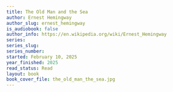 ```yaml
---
title: The Old Man and the Sea
author: Ernest Hemingway
author_slug: ernest_hemingway
is_audiobook: false
author_info: https://en.wikipedia.org/wiki/Ernest_Hemingway
series: 
series_slug: 
series_number: 
started: February 10, 2025
year_finished: 2025
read_status: Read
layout: book
book_cover_file: the_old_man_the_sea.jpg
---
```

